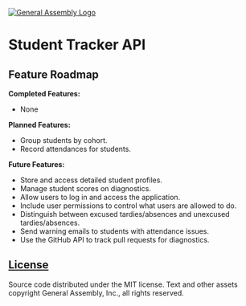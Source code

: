 [![General Assembly Logo](https://camo.githubusercontent.com/1a91b05b8f4d44b5bbfb83abac2b0996d8e26c92/687474703a2f2f692e696d6775722e636f6d2f6b6538555354712e706e67)](https://generalassemb.ly/education/web-development-immersive)

# Student Tracker API

## Feature Roadmap

**Completed Features:**

-   None

**Planned Features:**

-   Group students by cohort.
-   Record attendances for students.

**Future Features:**

-   Store and access detailed student profiles.
-   Manage student scores on diagnostics.
-   Allow users to log in and access the application.
-   Include user permissions to control what users are allowed to do.
-   Distinguish between excused tardies/absences and unexcused tardies/absences.
-   Send warning emails to students with attendance issues.
-   Use the GitHub API to track pull requests for diagnostics.

## [License](LICENSE)

Source code distributed under the MIT license. Text and other assets copyright
General Assembly, Inc., all rights reserved.
